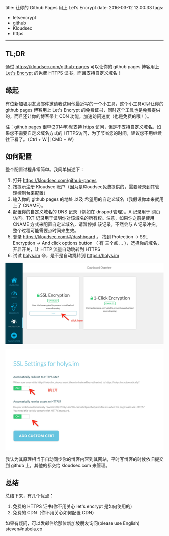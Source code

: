 title: 让你的 Github Pages 用上 Let‘s Encrypt
date: 2016-03-12 12:00:33
tags:
- letsencrypt
- github
- Kloudsec
- https
---

## TL;DR
通过 https://kloudsec.com/github-pages 可以让你的 github pages 博客用上 [Let's Encrypt](https://letsencrypt.org/) 的免费 HTTPS 证书，而且支持自定义域名！

## 缘起

有位新加坡朋友发邮件邀请我试用他最近写的一个小工具，这个小工具可以让你的 github pages 博客用上 Let's Encrypt 的免费证书，同时这个工具也是免费提供的，而且还让你的博客带上 CDN 功能，加速访问速度（也是免费的哦！）。

注：github pages 很早(2014年)就[支持 https 访问](https://konklone.com/post/github-pages-now-sorta-supports-https-so-use-it
)，但是不支持自定义域名。如果您不需要自定义域名方式的 HTTPS访问，为了节省您的时间，建议您不用继续往下看了。（Ctrl + W || CMD + W）

## 如何配置
整个配置过程非常简单。我简单描述下：

1. 打开 https://kloudsec.com/github-pages
2. 按提示注册 Kloudsec 账户（因为是Kloudsec免费提供的，需要登录到其管理控制台来配置）
3. 输入你的 github pages 的地址 以及 希望用的自定义域名（我假设你本来就用上了 CNAME）。
4. 配置你的自定义域名的 DNS 记录（例如在 dnspod 管理）。A 记录用于 网页访问。TXT 记录用于证明你对该域名的所有权。注意，如果你之前是使用 CNAME 方式来配置自定义域名，请暂停掉 该记录，不然会与 A 记录冲突。整个过程可能需要点时间来生效。
5. 登录 https://kloudsec.com/#/dashboard 。 找到 Protection -> SSL Encryption -> And click options button （ 有 三个点 ... ），选择你的域名，开启开关，让 HTTP 流量自动跳转到 HTTPS
6. 试试 [holys.im](http://holys.im) 😄，是不是自动跳转到 https://holys.im

![click](/images/click.png)


![options](/images/options.png)


我认为其原理相当于自动同步你的博客内容到其网站，平时写博客的时候依旧提交到 github 上，其他的都交给 kloudsec.com 来管理。

## 总结

总结下来，有几个优点：
1. 免费的 HTTPS 证书(你不用关心 let's encrypt 是如何使用的)
2. 免费的 CDN（你不用关心如何配置 CDN）

如果有疑问，可以发邮件给那位新加坡朋友询问(please use English) steven#nubela.co







